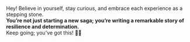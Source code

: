 Hey! Believe in yourself, stay curious, and embrace each experience as a stepping stone.\
**You’re not just starting a new saga; you’re writing a remarkable story of resilience and determination.**\
Keep going; you’ve got this! 💪✨

